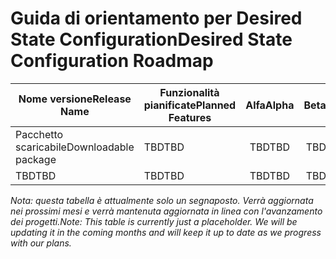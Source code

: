 # <a name="desired-state-configuration-roadmap"></a><span data-ttu-id="9e18e-101">Guida di orientamento per Desired State Configuration</span><span class="sxs-lookup"><span data-stu-id="9e18e-101">Desired State Configuration Roadmap</span></span>

| <span data-ttu-id="9e18e-102">Nome versione</span><span class="sxs-lookup"><span data-stu-id="9e18e-102">Release Name</span></span> | <span data-ttu-id="9e18e-103">Funzionalità pianificate</span><span class="sxs-lookup"><span data-stu-id="9e18e-103">Planned Features</span></span> | <span data-ttu-id="9e18e-104">Alfa</span><span class="sxs-lookup"><span data-stu-id="9e18e-104">Alpha</span></span> | <span data-ttu-id="9e18e-105">Beta</span><span class="sxs-lookup"><span data-stu-id="9e18e-105">Beta</span></span> | <span data-ttu-id="9e18e-106">RTM</span><span class="sxs-lookup"><span data-stu-id="9e18e-106">RTM</span></span> |
| ---- | -------- | :-------: | :-------:| :-----: |
| <span data-ttu-id="9e18e-107">Pacchetto scaricabile</span><span class="sxs-lookup"><span data-stu-id="9e18e-107">Downloadable package</span></span> | <span data-ttu-id="9e18e-108">TBD</span><span class="sxs-lookup"><span data-stu-id="9e18e-108">TBD</span></span> | <span data-ttu-id="9e18e-109">TBD</span><span class="sxs-lookup"><span data-stu-id="9e18e-109">TBD</span></span> | <span data-ttu-id="9e18e-110">TBD</span><span class="sxs-lookup"><span data-stu-id="9e18e-110">TBD</span></span> | <span data-ttu-id="9e18e-111">TBD</span><span class="sxs-lookup"><span data-stu-id="9e18e-111">TBD</span></span> |
| <span data-ttu-id="9e18e-112">TBD</span><span class="sxs-lookup"><span data-stu-id="9e18e-112">TBD</span></span> | <span data-ttu-id="9e18e-113">TBD</span><span class="sxs-lookup"><span data-stu-id="9e18e-113">TBD</span></span> | <span data-ttu-id="9e18e-114">TBD</span><span class="sxs-lookup"><span data-stu-id="9e18e-114">TBD</span></span> | <span data-ttu-id="9e18e-115">TBD</span><span class="sxs-lookup"><span data-stu-id="9e18e-115">TBD</span></span> | <span data-ttu-id="9e18e-116">TBD</span><span class="sxs-lookup"><span data-stu-id="9e18e-116">TBD</span></span> |

<span data-ttu-id="9e18e-117">*Nota: questa tabella è attualmente solo un segnaposto. Verrà aggiornata nei prossimi mesi e verrà mantenuta aggiornata in linea con l'avanzamento dei progetti.*</span><span class="sxs-lookup"><span data-stu-id="9e18e-117">*Note: This table is currently just a placeholder. We will be updating it in the coming months and will keep it up to date as we progress with our plans.*</span></span>